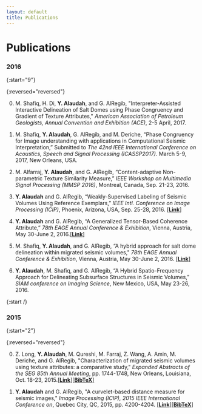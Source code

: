 ```yaml
---
layout: default
title: Publications
---
```


<h1 class="pageTitle">Publications</h1>


### 2016

{:start="9"}

{:reversed="reversed"}

0. M. Shafiq, H. Di, **Y. Alaudah**, and G. AlRegib, "Interpreter-Assisted Interactive Delineation of Salt Domes using Phase Congruency and Gradient of Texture Attributes," *American Association of Petroleum Geologists, Annual Convention and Exhibition (ACE)*, 2-5 April, 2017.

0. M. Shafiq, **Y. Alaudah**, G. AlRegib, and M. Deriche, “Phase Congruency for Image understanding with applications in Computational Seismic Interpretation,” Submitted to *The 42nd IEEE International Conference on Acoustics, Speech and Signal Processing (ICASSP2017)*. March 5-9, 2017, New Orleans, USA.

0. M. Alfarraj, **Y. Alaudah**, and G. AlRegib, “Content-adaptive Non-parametric Texture Similarity Measure,” *IEEE Workshop on Multimedia Signal Processing (MMSP 2016)*, Montreal, Canada, Sep. 21-23, 2016.

0. **Y. Alaudah** and G. AlRegib, “Weakly-Supervised Labeling of Seismic Volumes Using Reference Exemplars,” *IEEE Intl. Conference on Image Processing (ICIP)*, Phoenix, Arizona, USA, Sep. 25-28, 2016. [[**Link**]](http://ieeexplore.ieee.org/document/7533186/)


0. **Y. Alaudah** and G. AlRegib, “A Generalized Tensor-Based Coherence Attribute,” *78th EAGE Annual Conference & Exhibition*, Vienna, Austria, May 30-June 2, 2016.[[**Link**]](http://earthdoc.eage.org/publication/publicationdetails/?publication=85573)

0. M. Shafiq, **Y. Alaudah**, and G. AlRegib, “A hybrid approach for salt dome delineation within migrated seismic volumes," *78th EAGE Annual Conference & Exhibition*, Vienna, Austria, May 30-June 2, 2016. [[**Link**]](http://earthdoc.eage.org/publication/publicationdetails/?publication=85576)


0. **Y. Alaudah**, M. Shafiq, and G. AlRegib, “A Hybrid Spatio-Frequency Approach for Delineating Subsurface Structures in Seismic Volumes,” *SIAM conference on Imaging Science*, New Mexico, USA, May 23-26, 2016.

{:start /}

### 2015

{:start="2"}

{:reversed="reversed"}

0. Z. Long, **Y. Alaudah**, M. Qureshi, M. Farraj, Z. Wang, A. Amin, M. Deriche, and G. AlRegib, "Characterization of migrated seismic volumes using texture attributes: a comparative study," *Expanded Abstracts of the SEG 85th Annual Meeting*, pp. 1744-1748, New Orleans, Louisiana, Oct. 18-23, 2015.[[**Link**]](http://dx.doi.org/10.1190/segam2015-5934664.1)[[**BibTeX**]](../assets/files/seg_segam2015-5934664.1.bib)

0. **Y. Alaudah** and G. AlRegib, "A curvelet-based distance measure for seismic images," *Image Processing (ICIP), 2015 IEEE International Conference on*, Quebec City, QC, 2015, pp. 4200-4204. [[**Link**]](http://dx.doi.org/10.1109/ICIP.2015.7351597)[[**BibTeX**]](../assets/files/7351597.bib)